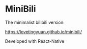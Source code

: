 # MiniBili

The minimalist bilibili version

https://lovetingyuan.github.io/minibili/

Developed with React-Native
